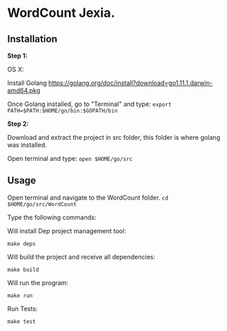 # WordCount Jexia.


## Installation
<b>Step 1:</b>

  OS X:

  Install Golang
    https://golang.org/doc/install?download=go1.11.1.darwin-amd64.pkg

   Once Golang installed, go to "Terminal" and type:
          `export PATH=$PATH:$HOME/go/bin:$GOPATH/bin`

<b>Step 2:</b>
 
Download and extract the project in src folder, this folder is where golang was installed.

Open terminal and type:
 `open $HOME/go/src`



## Usage
Open terminal and navigate to the WordCount folder.
 `cd $HOME/go/src/WordCount`
 
 Type the following commands:
 
   Will install Dep project management tool:

   `make deps` 

   Will build the project and receive all dependencies:

   `make build`

   Will run the program:

   `make run`

   Run Tests:

  `make test`
